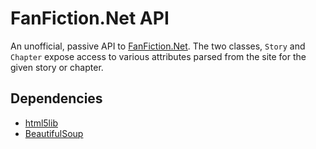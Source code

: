 FanFiction.Net API
==================
An unofficial, passive API to [FanFiction.Net](http://www.fanfiction.net/). The two classes, <code>Story</code> and <code>Chapter</code> expose access to various attributes parsed from the site for the given story or chapter.

Dependencies
------------
* [html5lib](http://code.google.com/p/html5lib/)
* [BeautifulSoup](http://www.crummy.com/software/BeautifulSoup/)
